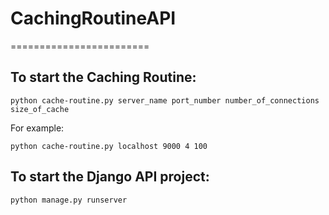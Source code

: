 # CachingRoutineAPI
========================


To start the Caching Routine:
------------------------------

  `python cache-routine.py server_name port_number number_of_connections size_of_cache`
  
For example:

  `python cache-routine.py localhost 9000 4 100`


To start the Django API project:
---------------------------------

  `python manage.py runserver`
